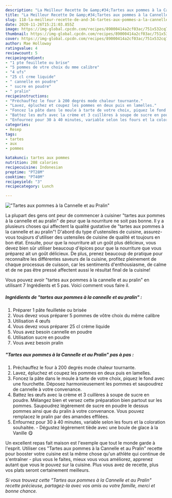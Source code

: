 ```yaml
---
description: "La Meilleur Recette De &amp;#34;Tartes aux pommes à la Cannelle et au Pralin&amp;#34;"
title: "La Meilleur Recette De &amp;#34;Tartes aux pommes à la Cannelle et au Pralin&amp;#34;"
slug: 118-la-meilleur-recette-de-and-34-tartes-aux-pommes-a-la-cannelle-et-au-pralin-and-34
date: 2020-11-26T15:21:03.855Z
image: https://img-global.cpcdn.com/recipes/89000414a2cf03ac/751x532cq70/tartes-aux-pommes-a-la-cannelle-et-au-pralin-photo-principale-de-la-recette.jpg
thumbnail: https://img-global.cpcdn.com/recipes/89000414a2cf03ac/751x532cq70/tartes-aux-pommes-a-la-cannelle-et-au-pralin-photo-principale-de-la-recette.jpg
cover: https://img-global.cpcdn.com/recipes/89000414a2cf03ac/751x532cq70/tartes-aux-pommes-a-la-cannelle-et-au-pralin-photo-principale-de-la-recette.jpg
author: Mae Holloway
ratingvalue: 4
reviewcount: 5
recipeingredient:
- "1 pte feuillete ou brise"
- "5 pommes de vtre choix du mme calibre"
- "4 ufs"
- "25 cl crme liquide"
- " cannelle en poudre"
- " sucre en poudre"
- " pralin"
recipeinstructions:
- "Préchauffez le four à 200 degrés mode chaleur tournante."
- "Lavez, épluchez et coupez les pommes en deux puis en lamelles."
- "Foncez la pâte dans le moule à tarte de votre choix, piquez le fond avec une fourchette. Déposez harmonieusement les pommes et saupoudrez de cannelle à votre convenance."
- "Battez les œufs avec la crème et 3 cuillères à soupe de sucre en poudre. Mélangez bien et versez cette préparation bien partout sur les pommes. Saupoudrez légèrement de sucre en poudre le dessus pommes ainsi que du pralin à votre convenance. Vous pouvez remplacez le pralin par des amandes effilées."
- "Enfournez pour 30 à 40 minutes, variable selon les fours et la coloration souhaitée. Dégustez légèrement tiède avec une boule de glace à la Vanille 😋"
categories:
- Resep
tags:
- tartes
- aux
- pommes

katakunci: tartes aux pommes 
nutrition: 208 calories
recipecuisine: Indonesian
preptime: "PT28M"
cooktime: "PT40M"
recipeyield: "3"
recipecategory: Lunch

---
```



![&#34;Tartes aux pommes à la Cannelle et au Pralin&#34;](https://img-global.cpcdn.com/recipes/89000414a2cf03ac/751x532cq70/tartes-aux-pommes-a-la-cannelle-et-au-pralin-photo-principale-de-la-recette.jpg)

La plupart des gens ont peur de commencer à cuisiner &#34;tartes aux pommes à la cannelle et au pralin&#34; de peur que la nourriture ne soit pas bonne. Il y a plusieurs choses qui affectent la qualité gustative de &#34;tartes aux pommes à la cannelle et au pralin&#34;! D'abord du type d'ustensiles de cuisine, assurez-vous toujours d'utiliser des ustensiles de cuisine de qualité et toujours en bon état. Ensuite, pour que la nourriture ait un goût plus délicieux, vous devez bien sûr utiliser beaucoup d'épices pour que la nourriture que vous préparez ait un goût délicieux. De plus, prenez beaucoup de pratique pour reconnaître les différentes saveurs de la cuisine, profitez pleinement de chaque processus de cuisson, car les sentiments d'enthousiasme, de calme et de ne pas être pressé affectent aussi le résultat final de la cuisine!

<!--inarticleads1-->

Vous pouvez avoir &#34;tartes aux pommes à la cannelle et au pralin&#34; en utilisant 7 Ingrédients et 5 pas. Voici comment vous faire il.

##### Ingrédients de &#34;tartes aux pommes à la cannelle et au pralin&#34; :

1. Préparer 1 pâte feuilletée ou brisée
1. Vous devez vous préparer 5 pommes de vôtre choix du même calibre
1. Utilisation 4 œufs
1. Vous devez vous préparer 25 cl crème liquide
1. Vous avez besoin  cannelle en poudre
1. Utilisation  sucre en poudre
1. Vous avez besoin  pralin




<!--inarticleads2-->

##### &#34;Tartes aux pommes à la Cannelle et au Pralin&#34; pas à pas :

1. Préchauffez le four à 200 degrés mode chaleur tournante.
1. Lavez, épluchez et coupez les pommes en deux puis en lamelles.
1. Foncez la pâte dans le moule à tarte de votre choix, piquez le fond avec une fourchette. Déposez harmonieusement les pommes et saupoudrez de cannelle à votre convenance.
1. Battez les œufs avec la crème et 3 cuillères à soupe de sucre en poudre. Mélangez bien et versez cette préparation bien partout sur les pommes. Saupoudrez légèrement de sucre en poudre le dessus pommes ainsi que du pralin à votre convenance. Vous pouvez remplacez le pralin par des amandes effilées.
1. Enfournez pour 30 à 40 minutes, variable selon les fours et la coloration souhaitée. - Dégustez légèrement tiède avec une boule de glace à la Vanille 😋




<!--inarticleads1-->

<p>
Un excellent repas fait maison est l'exemple que tout le monde garde à l'esprit. Utiliser ces &#34;Tartes aux pommes à la Cannelle et au Pralin&#34; recette pour booster votre cuisine est la même chose qu'un athlète qui continue de s'entraîner - plus vous le faites, mieux vous vous améliorez, apprenez autant que vous le pouvez sur la cuisine. Plus vous avez de recette, plus vos plats seront certainement meilleurs.
</p>

<p>
<i>Si vous trouvez cette &#34;Tartes aux pommes à la Cannelle et au Pralin&#34; recette précieuse, partagez-la avec vos amis ou votre famille, merci et bonne chance.</i>
</p>
